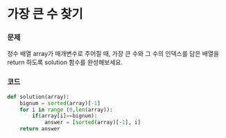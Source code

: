 # 가장 큰 수 찾기

### 문제
정수 배열 array가 매개변수로 주어질 때, 가장 큰 수와 그 수의 인덱스를 담은 배열을 return 하도록 solution 함수를 완성해보세요.

### 코드
```python
def solution(array):
    bignum = sorted(array)[-1]
    for i in range (0,len(array)):
        if(array[i]==bignum):
            answer = [sorted(array)[-1], i]
    return answer
```

